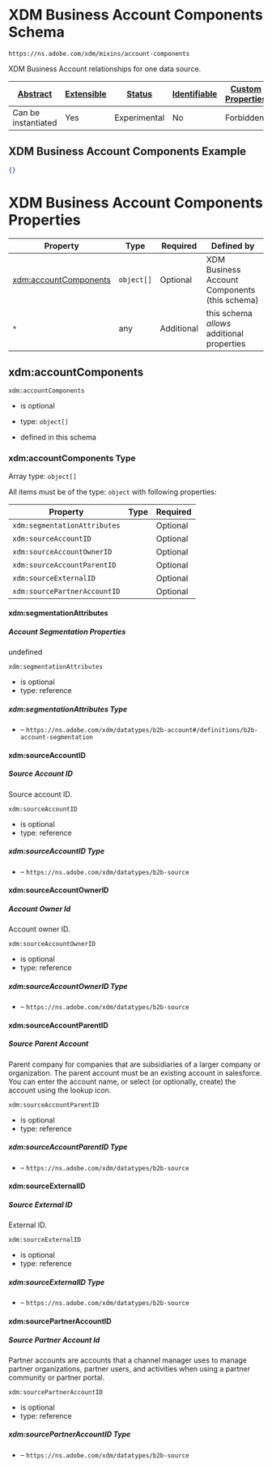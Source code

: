 
# XDM Business Account Components Schema

```
https://ns.adobe.com/xdm/mixins/account-components
```

XDM Business Account relationships for one data source.

| [Abstract](../../../abstract.md) | [Extensible](../../../extensions.md) | [Status](../../../status.md) | [Identifiable](../../../id.md) | [Custom Properties](../../../extensions.md) | [Additional Properties](../../../extensions.md) | Defined In |
|----------------------------------|--------------------------------------|------------------------------|--------------------------------|---------------------------------------------|-------------------------------------------------|------------|
| Can be instantiated | Yes | Experimental | No | Forbidden | Permitted | [mixins/account/account-components.schema.json](mixins/account/account-components.schema.json) |

## XDM Business Account Components Example
```json
{}
```

# XDM Business Account Components Properties

| Property | Type | Required | Defined by |
|----------|------|----------|------------|
| [xdm:accountComponents](#xdmaccountcomponents) | `object[]` | Optional | XDM Business Account Components (this schema) |
| `*` | any | Additional | this schema *allows* additional properties |

## xdm:accountComponents


`xdm:accountComponents`
* is optional
* type: `object[]`

* defined in this schema

### xdm:accountComponents Type


Array type: `object[]`

All items must be of the type:
`object` with following properties:


| Property | Type | Required |
|----------|------|----------|
| `xdm:segmentationAttributes`|  | Optional |
| `xdm:sourceAccountID`|  | Optional |
| `xdm:sourceAccountOwnerID`|  | Optional |
| `xdm:sourceAccountParentID`|  | Optional |
| `xdm:sourceExternalID`|  | Optional |
| `xdm:sourcePartnerAccountID`|  | Optional |



#### xdm:segmentationAttributes
##### Account Segmentation Properties

undefined

`xdm:segmentationAttributes`
* is optional
* type: reference

##### xdm:segmentationAttributes Type


* []() – `https://ns.adobe.com/xdm/datatypes/b2b-account#/definitions/b2b-account-segmentation`







#### xdm:sourceAccountID
##### Source Account ID

Source account ID.

`xdm:sourceAccountID`
* is optional
* type: reference

##### xdm:sourceAccountID Type


* []() – `https://ns.adobe.com/xdm/datatypes/b2b-source`







#### xdm:sourceAccountOwnerID
##### Account Owner Id

Account owner ID.

`xdm:sourceAccountOwnerID`
* is optional
* type: reference

##### xdm:sourceAccountOwnerID Type


* []() – `https://ns.adobe.com/xdm/datatypes/b2b-source`







#### xdm:sourceAccountParentID
##### Source Parent Account

Parent company for companies that are subsidiaries of a larger company or organization. The parent account must be an existing account in salesforce. You can enter the account name, or select (or optionally, create) the account using the lookup icon.

`xdm:sourceAccountParentID`
* is optional
* type: reference

##### xdm:sourceAccountParentID Type


* []() – `https://ns.adobe.com/xdm/datatypes/b2b-source`







#### xdm:sourceExternalID
##### Source External ID

External ID.

`xdm:sourceExternalID`
* is optional
* type: reference

##### xdm:sourceExternalID Type


* []() – `https://ns.adobe.com/xdm/datatypes/b2b-source`







#### xdm:sourcePartnerAccountID
##### Source Partner Account Id

Partner accounts are accounts that a channel manager uses to manage partner organizations, partner users, and activities when using a partner community or partner portal.

`xdm:sourcePartnerAccountID`
* is optional
* type: reference

##### xdm:sourcePartnerAccountID Type


* []() – `https://ns.adobe.com/xdm/datatypes/b2b-source`











